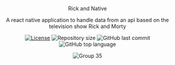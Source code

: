 
<div align="center" style="margin: 20px; text-align: center">
<p> Rick and Native</p>
<p>A react native application to handle data from an api based on the television show Rick and Morty</p>

  [![License](http://img.shields.io/:license-mit-blue.svg?style=flat-square)](https:/github.com/BinaryLeo//rick_and_native/blob/main/LICENSE)
  <img alt="Repository size" src="https://img.shields.io/github/repo-size/BinaryLeo/rick_and_native?color=blue">
  ![GitHub last commit](https://img.shields.io/github/last-commit/BinaryLeo/rick_and_native?style=flat-square)
  ![GitHub top language](https://img.shields.io/github/languages/top/BinaryLeo/rick_and_native?style=flat-square)
  
 ![Group 35](https://user-images.githubusercontent.com/72607039/185759575-1c4a7463-4236-4fad-852e-c609d86e3d70.png)


</div>
